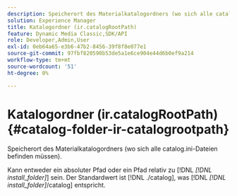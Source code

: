 ```yaml
---
description: Speicherort des Materialkatalogordners (wo sich alle catalog.ini-Dateien befinden müssen).
solution: Experience Manager
title: Katalogordner (ir.catalogRootPath)
feature: Dynamic Media Classic,SDK/API
role: Developer,Admin,User
exl-id: 0eb64a65-e3b6-47b2-8456-39f8f8e077e1
source-git-commit: 97fbf820590b53de5a1e6ce904e44d6b0ef9a214
workflow-type: tm+mt
source-wordcount: '51'
ht-degree: 0%

---
```


# Katalogordner (ir.catalogRootPath){#catalog-folder-ir-catalogrootpath}

Speicherort des Materialkatalogordners (wo sich alle catalog.ini-Dateien befinden müssen).

Kann entweder ein absoluter Pfad oder ein Pfad relativ zu [!DNL *[!DNL install_folder]*] sein. Der Standardwert ist [!DNL ./catalog], was [!DNL *[!DNL install_folder]*/catalog] entspricht.
